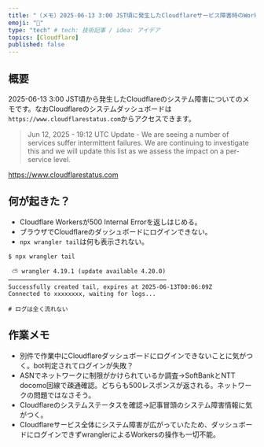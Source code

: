 ```yaml
---
title: "（メモ）2025-06-13 3:00 JST頃に発生したCloudflareサービス障害時のWorkersの挙動について"
emoji: "🍣"
type: "tech" # tech: 技術記事 / idea: アイデア
topics: [Cloudflare]
published: false
---
```

## 概要

2025-06-13 3:00 JST頃から発生したCloudflareのシステム障害についてのメモです。なおCloudflareのシステムダッシュボードは`https://www.cloudflarestatus.com`からアクセスできます。

> Jun 12, 2025 - 19:12 UTC
> Update - We are seeing a number of services suffer intermittent failures. We are continuing to investigate this and we will update this list as we assess the impact on a per-service level.

https://www.cloudflarestatus.com

## 何が起きた？

- Cloudflare Workersが500 Internal Errorを返しはじめる。
- ブラウザでCloudflareのダッシュボードにログインできない。
- `npx wrangler tail`は何も表示されない。

```console
$ npx wrangler tail

 ⛅️ wrangler 4.19.1 (update available 4.20.0)
─────────────────────────────────────────────
Successfully created tail, expires at 2025-06-13T00:06:09Z
Connected to xxxxxxxx, waiting for logs...

# ログは全く流れない
```

## 作業メモ

- 別件で作業中にCloudflareダッシュボードにログインできないことに気がつく。bot判定されてログインが失敗？
- ASNでネットワークに制限がかけられているか調査→SoftBankとNTT docomo回線で疎通確認。どちらも500レスポンスが返される。ネットワークの問題ではなさそう。
- Cloudflareのシステムステータスを確認→記事冒頭のシステム障害情報に気がつく。
- Cloudflareサービス全体にシステム障害が広がっていたため、ダッシュボードにログインできずwranglerによるWorkersの操作も一切不能。
